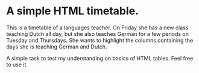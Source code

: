 # A simple HTML timetable.

This is a timetable of a languages teacher.
On Friday she has a new class teaching Dutch all day, 
but she also teaches German for a few periods on Tuesday and Thursdays.
She wants to highlight the columns containing the days she is teaching German and Dutch.

A simple task to test my understanding on basics of HTML tables. Feel free to use it.